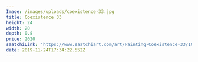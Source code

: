 ```yaml
---
Image: /images/uploads/coexistence-33.jpg
title: Coexistence 33
height: 24
width: 20
depth: 0.8
price: 2020
saatchiLink: 'https://www.saatchiart.com/art/Painting-Coexistence-33/189576/6481043/view'
date: 2019-11-24T17:34:22.552Z
---
```


